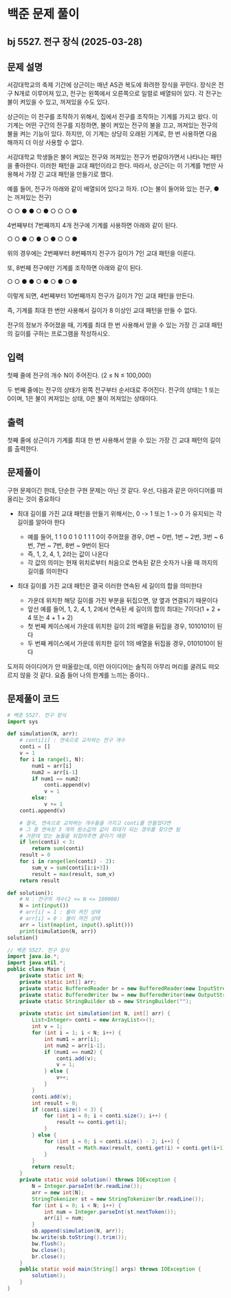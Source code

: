 # 백준 문제 풀이

## bj 5527. 전구 장식 (2025-03-28)

## 문제 설명

서강대학교의 축제 기간에 상근이는 매년 AS관 복도에 화려한 장식을 꾸민다. 장식은 전구 N개로 이루어져 있고, 전구는 왼쪽에서 오른쪽으로 일렬로 배열되어 있다. 각 전구는 불이 켜있을 수 있고, 꺼져있을 수도 있다.

상근이는 이 전구를 조작하기 위해서, 집에서 전구를 조작하는 기계를 가지고 왔다. 이 기계는 어떤 구간의 전구를 지정하면, 불이 켜있는 전구의 불을 끄고, 꺼져있는 전구의 불을 켜는 기능이 있다. 하지만, 이 기계는 상당히 오래된 기계로, 한 번 사용하면 다음 해까지 더 이상 사용할 수 없다.

서강대학교 학생들은 불이 켜있는 전구와 꺼져있는 전구가 번갈아가면서 나타나는 패턴을 좋아한다. 이러한 패턴을 교대 패턴이라고 한다. 따라서, 상근이는 이 기계를 1번만 사용해서 가장 긴 교대 패턴을 만들기로 했다.

예를 들어, 전구가 아래와 같이 배열되어 있다고 하자. (○는 불이 들어와 있는 전구, ●는 꺼져있는 전구)

○ ○ ● ● ○ ● ○ ○ ○ ●

4번째부터 7번째까지 4개 전구에 기계를 사용하면 아래와 같이 된다.

○ ○ ● ○ ● ○ ● ○ ○ ●

위의 경우에는 2번째부터 8번째까지 전구가 길이가 7인 교대 패턴을 이룬다.

또, 8번째 전구에만 기계를 조작하면 아래와 같이 된다.

○ ○ ● ● ○ ● ○ ● ○ ●

이렇게 되면, 4번째부터 10번째까지 전구가 길이가 7인 교대 패턴을 만든다.

즉, 기계를 최대 한 번만 사용해서 길이가 8 이상인 교대 패턴을 만들 수 없다.

전구의 정보가 주어졌을 때, 기계를 최대 한 번 사용해서 얻을 수 있는 가장 긴 교대 패턴의 길이를 구하는 프로그램을 작성하시오.

## 입력

첫째 줄에 전구의 개수 N이 주어진다. (2 ≤ N ≤ 100,000)

두 번째 줄에는 전구의 상태가 왼쪽 전구부터 순서대로 주어진다. 전구의 상태는 1 또는 0이며, 1은 불이 켜져있는 상태, 0은 불이 꺼져있는 상태이다.

## 출력

첫째 줄에 상근이가 기계를 최대 한 번 사용해서 얻을 수 있는 가장 긴 교대 패턴의 길이를 출력한다.

## 문제풀이

구현 문제이긴 한데, 단순한 구현 문제는 아닌 것 같다. 우선, 다음과 같은 아이디어를 떠올리는 것이 중요하다

- 최대 길이를 가진 교대 패턴을 만들기 위해서는, 0 -> 1 또는 1 -> 0 가 유지되는 각 길이를 알아야 한다

  - 예를 들어, 1 1 0 0 1 0 1 1 1 0이 주어졌을 경우, 0번 ~ 0번, 1번 ~ 2번, 3번 ~ 6번, 7번 ~ 7번, 8번 ~ 9번이 된다
  - 즉, 1, 2, 4, 1, 2라는 값이 나온다
  - 각 값의 의미는 현재 위치로부터 처음으로 연속된 같은 숫자가 나올 때 까지의 길이를 의미한다

- 최대 길이를 가진 교대 패턴은 결국 이러한 연속된 세 길이의 합을 의미한다
  - 가운데 위치한 해당 길이를 가진 부분을 뒤집으면, 양 옆과 연결되기 때문이다
  - 앞선 예를 들어, 1, 2, 4, 1, 2에서 연속된 세 길이의 합의 최대는 7이다(1 + 2 + 4 또는 4 + 1 + 2)
  - 첫 번째 케이스에서 가운데 위치한 길이 2의 배열을 뒤집을 경우, 1010101이 된다
  - 두 번째 케이스에서 가운데 위치한 길이 1의 배열을 뒤집을 경우, 0101010이 된다

도저히 아이디어가 안 떠올랐는데, 이런 아이디어는 솔직히 아무리 머리를 굴려도 떠오르지 않을 것 같다. 요즘 들어 나의 한계를 느끼는 중이다..

## 문제풀이 코드

```python
# 백준 5527. 전구 장식
import sys

def simulation(N, arr):
    # conti[i] : 연속으로 교차하는 전구 개수
    conti = []
    v = 1
    for i in range(1, N):
        num1 = arr[i]
        num2 = arr[i-1]
        if num1 == num2:
            conti.append(v)
            v = 1
        else:
            v += 1
    conti.append(v)

    # 결국, 연속으로 교차하는 개수들을 가지고 conti를 만들었다면
    # 그 중 연속된 3 개의 원소값의 값이 최대가 되는 경우를 찾으면 됨
    # 가운데 있는 놈들을 뒤집어주면 끝이기 때문
    if len(conti) < 3:
        return sum(conti)
    result = 0
    for i in range(len(conti) - 2):
        sum_v = sum(conti[i:i+3])
        result = max(result, sum_v)
    return result

def solution():
    # N : 전구의 개수(2 <= N <= 100000)
    N = int(input())
    # arr[i] = 1 : 불이 켜진 상태
    # arr[i] = 0 : 불이 꺼진 상태
    arr = list(map(int, input().split()))
    print(simulation(N, arr))
solution()
```

```java
// 백준 5527. 전구 장식
import java.io.*;
import java.util.*;
public class Main {
    private static int N;
    private static int[] arr;
    private static BufferedReader br = new BufferedReader(new InputStreamReader(System.in));
    private static BufferedWriter bw = new BufferedWriter(new OutputStreamWriter(System.out));
    private static StringBuilder sb = new StringBuilder("");

    private static int simulation(int N, int[] arr) {
        List<Integer> conti = new ArrayList<>();
        int v = 1;
        for (int i = 1; i < N; i++) {
            int num1 = arr[i];
            int num2 = arr[i-1];
            if (num1 == num2) {
                conti.add(v);
                v = 1;
            } else {
                v++;
            }
        }
        conti.add(v);
        int result = 0;
        if (conti.size() < 3) {
            for (int i = 0; i < conti.size(); i++) {
                result += conti.get(i);
            }
        } else {
            for (int i = 0; i < conti.size() - 2; i++) {
                result = Math.max(result, conti.get(i) + conti.get(i+1) + conti.get(i+2));
            }
        }
        return result;
    }
    private static void solution() throws IOException {
        N = Integer.parseInt(br.readLine());
        arr = new int[N];
        StringTokenizer st = new StringTokenizer(br.readLine());
        for (int i = 0; i < N; i++) {
            int num = Integer.parseInt(st.nextToken());
            arr[i] = num;
        }
        sb.append(simulation(N, arr));
        bw.write(sb.toString().trim());
        bw.flush();
        bw.close();
        br.close();
    }
    public static void main(String[] args) throws IOException {
        solution();
    }
}
```
